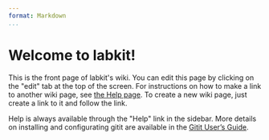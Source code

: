 ```yaml
---
format: Markdown
...
```


# Welcome to labkit!

This is the front page of labkit's wiki.  You can edit this
page by clicking on the "edit" tab at the top of the screen.
For instructions on how to make a link to another wiki page, see [the
Help page](Help#wiki-links). To create a new wiki page, just create a
link to it and follow the link.

Help is always available through the "Help" link in the sidebar.
More details on installing and configurating gitit are available
in the [Gitit User’s Guide]().


